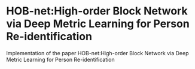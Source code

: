 # HOB-net:High-order Block Network via Deep Metric Learning for Person Re-identification
Implementation of the paper HOB-net:High-order Block Network via Deep Metric Learning for Person Re-identification
